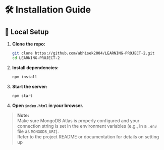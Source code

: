 # 🛠️ Installation Guide

## 🚀 Local Setup

1. **Clone the repo:**

   ```bash
   git clone https://github.com/abhisek2004/LEARNING-PROJECT-2.git
   cd LEARNING-PROJECT-2
   ```

2. **Install dependencies:**

   ```bash
   npm install
   ```

3. **Start the server:**

   ```bash
   npm start
   ```

4. **Open `index.html` in your browser.**

> **Note:**  
> Make sure MongoDB Atlas is properly configured and your connection string is set in the environment variables (e.g., in a `.env` file as `MONGODB_URI`).  
> Refer to the project README or documentation for details on setting up
